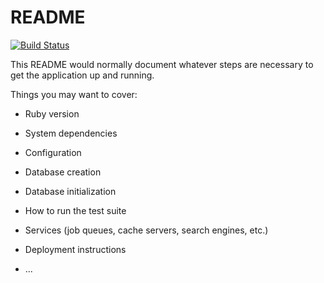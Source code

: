 # README

[![Build Status](https://travis-ci.org/daanforever/plan.svg?branch=development)](https://travis-ci.org/daanforever/plan)

This README would normally document whatever steps are necessary to get the
application up and running.

Things you may want to cover:

* Ruby version

* System dependencies

* Configuration

* Database creation

* Database initialization

* How to run the test suite

* Services (job queues, cache servers, search engines, etc.)

* Deployment instructions

* ...
